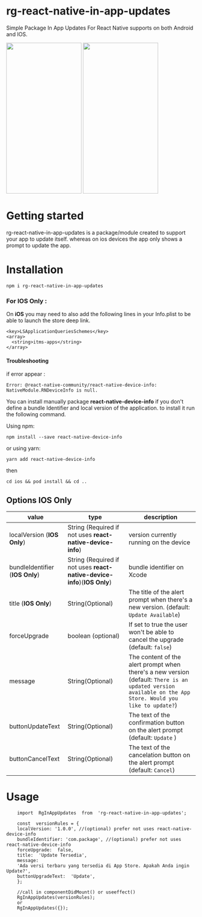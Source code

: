# rg-react-native-in-app-updates
Simple Package In App Updates For React Native supports on both Android and IOS.

<img src="https://images2.imgbox.com/52/1e/P4DsXevR_o.jpeg" width="200" height="400" /> <img src="https://images2.imgbox.com/ac/78/2pRcbvJ8_o.png" width="200" height="400" />


# Getting started
rg-react-native-in-app-updates is a package/module created to support your app to update itself. whereas on ios devices the app only shows a prompt to update the app.

# Installation

    npm i rg-react-native-in-app-updates

### For IOS Only : 
On  **iOS**  you may need to also add the following lines in your Info.plist to be able to launch the store deep link.

    <key>LSApplicationQueriesSchemes</key>
    <array>
      <string>itms-apps</string>
    </array>

#### Troubleshooting
 if error appear :

    Error: @react-native-community/react-native-device-info: NativeModule.RNDeviceInfo is null.

 You can install manually package **react-native-device-info** if you don't define a bundle Identifier and local version of the application. to install it run the following command.

Using npm:

    npm install --save react-native-device-info

or using yarn:

    yarn add react-native-device-info

then

    cd ios && pod install && cd ..

## Options IOS Only

|value|type|description|
|--|--|--|
|localVersion (**IOS Only**)| String (Required if not uses **react-native-device-info**) | version currently running on the device|
|bundleIdentifier (**IOS Only**)|String (Required if not uses **react-native-device-info**)(**IOS Only**) | bundle identifier on Xcode |
|title (**IOS Only**)|String(Optional) | The title of the alert prompt when there's a new version. (default: `Update Available`) |
|forceUpgrade| boolean (optional) | If set to true the user won't be able to cancel the upgrade (default:  `false`)|
|message|String(Optional)|The content of the alert prompt when there's a new version (default:  `There is an updated version available on the App Store. Would you like to update?`)|
|buttonUpdateText| String(Optional) |The text of the confirmation button on the alert prompt (default:  `Update` )|
|buttonCancelText| String(Optional) | The text of the cancelation button on the alert prompt (default:  `Cancel`)|


# Usage

        import  RgInAppUpdates  from  'rg-react-native-in-app-updates';
        
        const  versionRules = {
        localVersion: '1.0.0', //(optional) prefer not uses react-native-device-info
        bundleIdentifier: 'com.package', //(optional) prefer not uses react-native-device-info
        forceUpgrade:  false,
        title:  'Update Tersedia',
        message:
        'Ada versi terbaru yang tersedia di App Store. Apakah Anda ingin Update?',
        buttonUpgradeText:  'Update', 
        };
        
        //call in componentDidMount() or useeffect()
        RgInAppUpdates(versionRules);
        or 
        RgInAppUpdates({});
